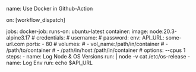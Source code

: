 name: Use Docker in Github-Action

on: [workflow_dispatch]

jobs:
  docker-job:
    runs-on: ubuntu-latest
    container:
      image: node:20.3-alpine3.17
      # credentials:
      #   username:
      #   password:
      env:
        API_URL: some-url.com
      ports:
        - 80
      # volumes:
      #   - vol_name:/path/in/container
      #   - /path/to/container
      #   - /path/in/host:/path/in/container
      # options: --cpus 1
    steps:
      - name: Log Node & OS Versions
        run: |
          node -v
          cat /etc/os-release
      - name: Log Env
        run: echo $API_URL
